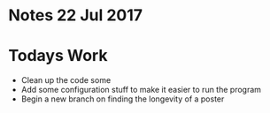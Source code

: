 # Notes 22 Jul 2017

# Todays Work

- Clean up the code some
- Add some configuration stuff to make it easier to run the program
- Begin a new branch on finding the longevity of a poster

